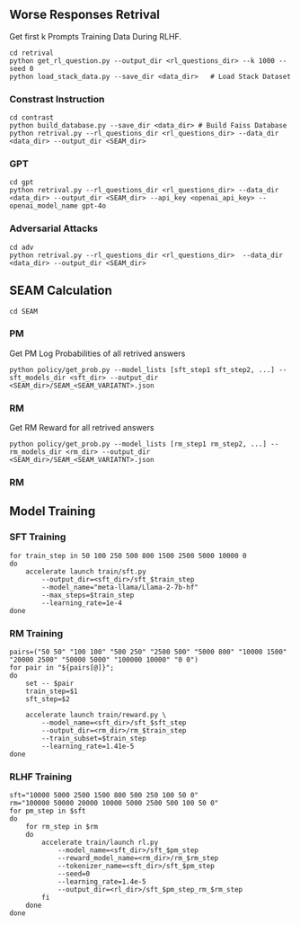 

## Worse Responses Retrival

Get first k Prompts Training Data During RLHF.
```
cd retrival
python get_rl_question.py --output_dir <rl_questions_dir> --k 1000 --seed 0
python load_stack_data.py --save_dir <data_dir>   # Load Stack Dataset
```


### Constrast Instruction
```
cd contrast
python build_database.py --save_dir <data_dir> # Build Faiss Database
python retrival.py --rl_questions_dir <rl_questions_dir> --data_dir <data_dir> --output_dir <SEAM_dir>
```

### GPT
```
cd gpt
python retrival.py --rl_questions_dir <rl_questions_dir> --data_dir <data_dir> --output_dir <SEAM_dir> --api_key <openai_api_key> --openai_model_name gpt-4o
```

### Adversarial Attacks
```
cd adv
python retrival.py --rl_questions_dir <rl_questions_dir>  --data_dir <data_dir> --output_dir <SEAM_dir> 
```


## SEAM Calculation
```
cd SEAM
```
### PM
Get PM Log Probabilities of all retrived answers
```
python policy/get_prob.py --model_lists [sft_step1 sft_step2, ...] --sft_models_dir <sft_dir> --output_dir <SEAM_dir>/SEAM_<SEAM_VARIATNT>.json
```

### RM
Get RM Reward for all retrived answers
```
python policy/get_prob.py --model_lists [rm_step1 rm_step2, ...] --rm_models_dir <rm_dir> --output_dir <SEAM_dir>/SEAM_<SEAM_VARIATNT>.json
```


### RM


## Model Training

### SFT Training
```
for train_step in 50 100 250 500 800 1500 2500 5000 10000 0
do
    accelerate launch train/sft.py 
        --output_dir=<sft_dir>/sft_$train_step
        --model_name="meta-llama/Llama-2-7b-hf" 
        --max_steps=$train_step 
        --learning_rate=1e-4
done
```

### RM Training
```
pairs=("50 50" "100 100" "500 250" "2500 500" "5000 800" "10000 1500" "20000 2500" "50000 5000" "100000 10000" "0 0")
for pair in "${pairs[@]}"; 
do
    set -- $pair
    train_step=$1
    sft_step=$2

    accelerate launch train/reward.py \
        --model_name=<sft_dir>/sft_$sft_step
        --output_dir=<rm_dir>/rm_$train_step
        --train_subset=$train_step
        --learning_rate=1.41e-5
done
```

### RLHF Training
```
sft="10000 5000 2500 1500 800 500 250 100 50 0"
rm="100000 50000 20000 10000 5000 2500 500 100 50 0"
for pm_step in $sft
do
    for rm_step in $rm
    do
        accelerate train/launch rl.py
            --model_name=<sft_dir>/sft_$pm_step
            --reward_model_name=<rm_dir>/rm_$rm_step
            --tokenizer_name=<sft_dir>/sft_$pm_step
            --seed=0 
            --learning_rate=1.4e-5 
            --output_dir=<rl_dir>/sft_$pm_step_rm_$rm_step
        fi
    done
done
```